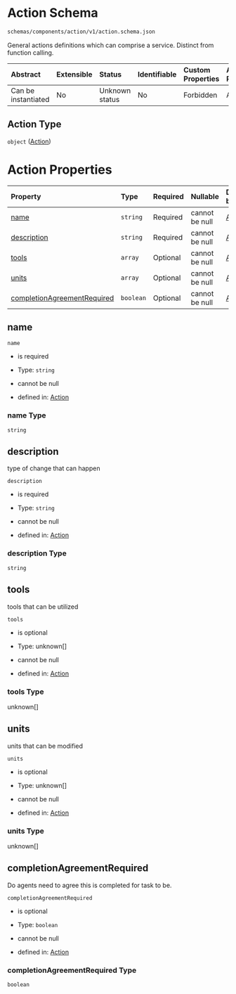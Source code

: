 # Action Schema

```txt
schemas/components/action/v1/action.schema.json
```

General actions definitions which can comprise a service. Distinct from function calling.

| Abstract            | Extensible | Status         | Identifiable | Custom Properties | Additional Properties | Access Restrictions | Defined In                                                                                             |
| :------------------ | :--------- | :------------- | :----------- | :---------------- | :-------------------- | :------------------ | :----------------------------------------------------------------------------------------------------- |
| Can be instantiated | No         | Unknown status | No           | Forbidden         | Allowed               | none                | [action.schema.json](../../https:/hai.ai/schemas/=./schemas/action.schema.json "open original schema") |

## Action Type

`object` ([Action](action.md))

# Action Properties

| Property                                                    | Type      | Required | Nullable       | Defined by                                                                                                                                           |
| :---------------------------------------------------------- | :-------- | :------- | :------------- | :--------------------------------------------------------------------------------------------------------------------------------------------------- |
| [name](#name)                                               | `string`  | Required | cannot be null | [Action](action-properties-name.md "schemas/components/action/v1/action.schema.json#/properties/name")                                               |
| [description](#description)                                 | `string`  | Required | cannot be null | [Action](action-properties-description.md "schemas/components/action/v1/action.schema.json#/properties/description")                                 |
| [tools](#tools)                                             | `array`   | Optional | cannot be null | [Action](action-properties-tools.md "schemas/components/action/v1/action.schema.json#/properties/tools")                                             |
| [units](#units)                                             | `array`   | Optional | cannot be null | [Action](action-properties-units.md "schemas/components/action/v1/action.schema.json#/properties/units")                                             |
| [completionAgreementRequired](#completionagreementrequired) | `boolean` | Optional | cannot be null | [Action](action-properties-completionagreementrequired.md "schemas/components/action/v1/action.schema.json#/properties/completionAgreementRequired") |

## name



`name`

* is required

* Type: `string`

* cannot be null

* defined in: [Action](action-properties-name.md "schemas/components/action/v1/action.schema.json#/properties/name")

### name Type

`string`

## description

type of change that can happen

`description`

* is required

* Type: `string`

* cannot be null

* defined in: [Action](action-properties-description.md "schemas/components/action/v1/action.schema.json#/properties/description")

### description Type

`string`

## tools

tools that can be utilized

`tools`

* is optional

* Type: unknown\[]

* cannot be null

* defined in: [Action](action-properties-tools.md "schemas/components/action/v1/action.schema.json#/properties/tools")

### tools Type

unknown\[]

## units

units that can be modified

`units`

* is optional

* Type: unknown\[]

* cannot be null

* defined in: [Action](action-properties-units.md "schemas/components/action/v1/action.schema.json#/properties/units")

### units Type

unknown\[]

## completionAgreementRequired

Do agents need to agree this is completed for task to be.

`completionAgreementRequired`

* is optional

* Type: `boolean`

* cannot be null

* defined in: [Action](action-properties-completionagreementrequired.md "schemas/components/action/v1/action.schema.json#/properties/completionAgreementRequired")

### completionAgreementRequired Type

`boolean`
